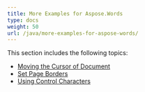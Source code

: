 ```yaml
---
title: More Examples for Aspose.Words
type: docs
weight: 50
url: /java/more-examples-for-aspose-words/
---
```


This section includes the following topics:

- [Moving the Cursor of Document](https://docs.aspose.com/words/java/moving-the-cursor-of-document/)
- [Set Page Borders](https://docs.aspose.com/words/java/set-page-borders/)
- [Using Control Characters](https://docs.aspose.com/words/java/using-control-characters/)
